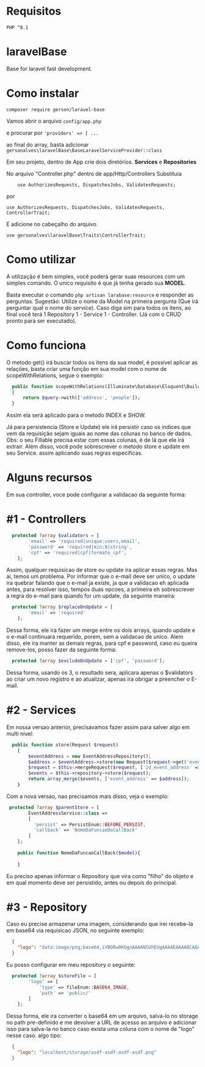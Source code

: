 # Requisitos
```PHP ^8.1```

# laravelBase
Base for laravel fast development.

# Como instalar
```composer require gerson/laravel-base ```

Vamos abrir o arquivo
```config/app.php```

e procurar por
```'providers' => [ ...```

ao final do array, basta adicionar
```gersonalves\laravelBase\BaseLaravelServiceProvider::class```

Em seu projeto, dentro de App crie dois diretórios.
<strong>Services</strong> e <strong>Repositories</strong>

No arquivo "Controller.php" dentro de app/Http/Controllers
Substituia

```    use AuthorizesRequests, DispatchesJobs, ValidatesRequests;```

por

```use AuthorizesRequests, DispatchesJobs, ValidatesRequests, ControllerTrait;```

E adicione no cabeçalho do arquivo.

```
use gersonalves\laravelBase\Traits\ControllerTrait;
```

# Como utilizar
A utilização é bem simples, você poderá gerar suas resources com um simples comando.
O unico requisito é que já tenha gerado sua <strong>MODEL</strong>.

Basta executar o comando
```php artisan larabase:resource```
e responder as perguntas.
Sugestão: Utilize o nome da Model na primeira pergunta (Que irá perguntar qual o nome do service).
Caso diga sim para todos os itens, ao final você terá
1 Repository
1 - Service
1 - Controller. (Já com o CRUD pronto para ser executado).

# Como funciona

O metodo get() irá buscar todos os itens da sua model, é possível aplicar as relações, basta criar uma função em sua model com o nome de
scopeWithRelations, segue o exemplo:

  ```php
    public function scopeWithRelations(Illuminate\Database\Eloquent\Builder $query)
    {
        return $query->with(['address', 'people']);
    } 
  ```

Assim ela será aplicado para o metodo INDEX e SHOW.

Já para persistencia (Store e Update) ele irá persistir caso os indices que vem da requisição sejam iguais ao nome das colunas no banco de dados.
Obs: o seu Fillable precisa estar com essas colunas, é de lá que ele irá extrair.
Além disso, você pode sobrescrever o metodo store e update em seu Service. assim aplicando suas regras especificas.

# Alguns recursos

Em sua controller, voce pode configurar a validacao da seguinte forma:

# #1 - Controllers
```php 
  protected ?array $validators = [
        'email' => 'required|unique:users,email',
        'password' => 'required|min:8|string',
        'cpf' => 'required|cpf|formato_cpf',
    ];
```
Assim, qualquer requisicao de store ou update ira aplicar essas regras. Mas ai, temos um problema.
Por informar que o e-mail deve ser unico, o update ira quebrar falando que o e-mail ja existe, ja que a validacao eh aplicada antes,
para resolver isso, tempos duas opcoes, a primeira eh sobrescrever a regra do e-mail para quando for um update, da seguinte maneira:


```php 
  protected ?array $replaceOnUpdate = [
        'email' => 'required'
    ];
```
Dessa forma, ele ira fazer um merge entre os dois arrays, quando update e o e-mail continuara requerido, porem, sem a validacao de unico.
Alem disso, ele ira manter as demais regras, para cpf e password, caso eu queira remove-los, posso fazer da seguinte forma:

```php 
  protected ?array $excludeOnUpdate = ['cpf', 'password'];
```

Dessa forma, usando os 3, o resultado sera, aplicara apenas o $validators ao criar um novo registro e ao atualizar, apenas ira obrigar a preencher o E-mail.


# #2 - Services
Em nossa versao anterior, precisavamos fazer assim para salver algo em multi nivel:
```php 
  public function store(Request $request)
    {
        $eventAddress = new EventAddressRepository();
        $address = $eventAddress->store(new Request($request->get('event_address')));
        $request = $this->mergeRequest($request, ['id_event_address' => $address['id_event_address']]);
        $events = $this->repository->store($request);
        return array_merge($events, ['event_address' => $address]);
    }
```

Com a nova versao, nao precisamos mais disso, veja o exemplo:
```php 
 protected ?array $parentStore = [
        EventAddressService::class => 
        [
          'persist' => PersistEnum::BEFORE_PERSIST,
          'callback' => 'NomeDaFuncaoDoCallBack'
        ]
    ];
    
    public function NomeDaFuncaoCallBack($model){
      
    }
```
Eu preciso apenas informar o Repository que vira como "filho" do objeto e em qual momento deve ser persistido, antes ou depois do principal.


# #3 - Repository
Caso eu precise armazenar uma imagem, considerando que irei recebe-la em base64 via requisicao JSON, no seguinte exemplo:
```json 
  {
    "logo": "data:image/png;base64,iVBORw0KGgoAAAANSUhEUgAAAAEAAAABCAQAAAC1HAwCAAAAC0lEQVQYV2NgYAAAAAMAAWgmWQ0AAAAASUVORK5CYII="
  }

```

Eu posso configurar em meu repository o seguinte:
```php 
  protected ?array $storeFile = [
        'logo' => [
            'type' => fileEnum::BASE64_IMAGE,
            'path' => 'public/'
        ]
    ];
```
Dessa forma, ele ira converter o base64 em um arquivo, salva-lo no storage no path pre-definido e me devolver a URL de acesso ao arquivo e adicionar isso para salva-la no banco caso exista uma coluna com o nome de "logo" nesse caso.
algo tipo:
```json 
  {
    "logo": "localhost/storage/asdf-asdf-asdf-asdf.png"
  }

```
